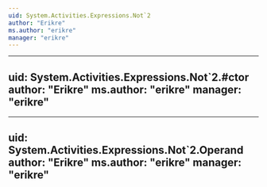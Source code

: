 ```yaml
---
uid: System.Activities.Expressions.Not`2
author: "Erikre"
ms.author: "erikre"
manager: "erikre"
---
```


---
uid: System.Activities.Expressions.Not`2.#ctor
author: "Erikre"
ms.author: "erikre"
manager: "erikre"
---

---
uid: System.Activities.Expressions.Not`2.Operand
author: "Erikre"
ms.author: "erikre"
manager: "erikre"
---
